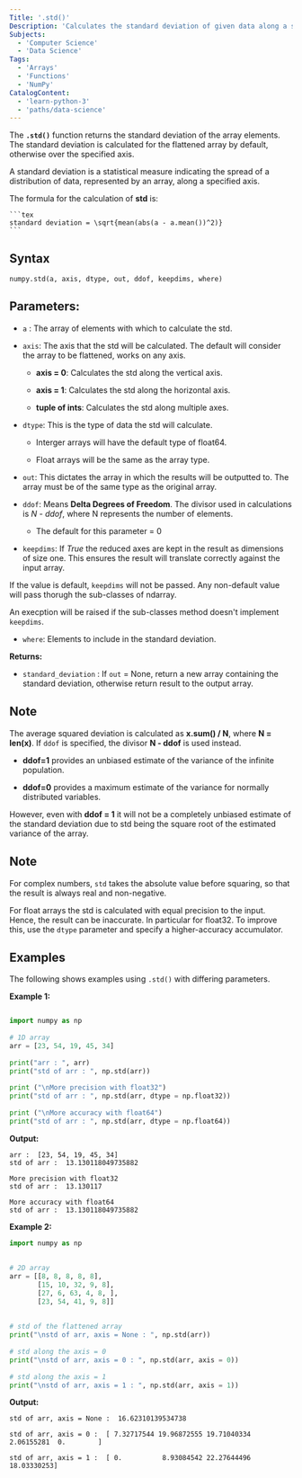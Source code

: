 ```yaml
---
Title: '.std()'
Description: 'Calculates the standard deviation of given data along a specified axis'
Subjects:
  - 'Computer Science'
  - 'Data Science'
Tags:
  - 'Arrays'
  - 'Functions'
  - 'NumPy'
CatalogContent:
  - 'learn-python-3'
  - 'paths/data-science'
---
```


The **`.std()`** function returns the standard deviation of the array elements. The standard deviation is calculated for the flattened array by default, otherwise over the specified axis.

A standard deviation is a statistical measure indicating the spread of a distribution of data, represented by an array, along a specified axis.

The formula for the calculation of **std** is:

    ```tex
    standard deviation = \sqrt{mean(abs(a - a.mean())^2)}
    ```

## Syntax

```pseudo
numpy.std(a, axis, dtype, out, ddof, keepdims, where)
```

## Parameters:

- `a` : The array of elements with which to calculate the std.

- `axis`: The axis that the std will be calculated. The default will consider the array to be flattened, works on any axis.

    - **axis = 0**: Calculates the std along the vertical axis.

    - **axis = 1**: Calculates the std along the horizontal axis.

    - **tuple of ints**: Calculates the std along multiple axes.

- `dtype`: This is the type of data the std will calculate.
 
    - Interger arrays will have the default type of float64.

    - Float arrays will be the same as the array type.

- `out`: This dictates the array in which the results will be outputted to. The array must be of the same type as the original array.

- `ddof`: Means **Delta Degrees of Freedom**. The divisor used in calculations is *N - ddof*, where N represents the number of elements.

    - The default for this parameter = 0

- `keepdims`: If *True* the reduced axes are kept in the result as dimensions of size one. This ensures the result will translate correctly against the input array.

If the value is default, `keepdims` will not be passed. Any non-default value will pass thorugh the sub-classes of ndarray. 

An execption will be raised if the sub-classes method doesn't implement `keepdims`.

- `where`: Elements to include in the standard deviation.

**Returns:** 
- `standard_deviation` : If `out` = None, return a new array containing the standard deviation, otherwise return result to the output array.

## Note

The average squared deviation is calculated as **x.sum() / N**, where **N = len(x)**. If `ddof` is specified, the divisor **N - ddof** is used instead. 

- **ddof=1** provides an unbiased estimate of the variance of the infinite population. 

- **ddof=0** provides a maximum estimate of the variance for normally distributed variables. 

However, even with **ddof = 1** it will not be a completely unbiased estimate of the standard deviation due to std being the square root of the estimated variance of the array.

## Note 

For complex numbers, `std` takes the absolute value before squaring, so that the result is always real and non-negative.

For float arrays the std is calculated with equal precision to the input. Hence, the result can be inaccurate. In particular for float32. To improve this, use the `dtype` parameter and specify a higher-accuracy accumulator.

## Examples

The following shows examples using `.std()` with differing parameters.


**Example 1:**

```py

import numpy as np 
    
# 1D array  
arr = [23, 54, 19, 45, 34] 
  
print("arr : ", arr)  
print("std of arr : ", np.std(arr)) 
  
print ("\nMore precision with float32") 
print("std of arr : ", np.std(arr, dtype = np.float32)) 
  
print ("\nMore accuracy with float64") 
print("std of arr : ", np.std(arr, dtype = np.float64)) 

```

**Output:**

```shell
arr :  [23, 54, 19, 45, 34]
std of arr :  13.130118049735882

More precision with float32
std of arr :  13.130117

More accuracy with float64
std of arr :  13.130118049735882
```

**Example 2:**

```py
import numpy as np 
    
  
# 2D array  
arr = [[8, 8, 8, 8, 8],   
       [15, 10, 32, 9, 8],  
       [27, 6, 63, 4, 8, ],  
       [23, 54, 41, 9, 8]]  
  
    
# std of the flattened array  
print("\nstd of arr, axis = None : ", np.std(arr))  
    
# std along the axis = 0  
print("\nstd of arr, axis = 0 : ", np.std(arr, axis = 0))  
   
# std along the axis = 1  
print("\nstd of arr, axis = 1 : ", np.std(arr, axis = 1)) 
```

**Output:**

```shell
std of arr, axis = None :  16.62310139534738

std of arr, axis = 0 :  [ 7.32717544 19.96872555 19.71040334  2.06155281  0.        ]

std of arr, axis = 1 :  [ 0.          8.93084542 22.27644496 18.03330253]
```